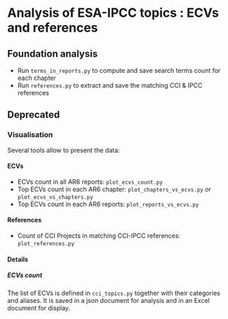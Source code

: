 # Analysis of ESA-IPCC topics : ECVs and references

## Foundation analysis
- Run `terms_in_reports.py` to compute and save search terms count for each chapter
- Run `references.py` to extract and save the matching CCI & IPCC references

## Deprecated

### Visualisation
Several tools allow to present the data:

#### ECVs
- ECVs count in all AR6 reports: `plot_ecvs_count.py`
- Top ECVs count in each AR6 chapter: `plot_chapters_vs_ecvs.py` or `plot_ecvs_vs_chapters.py`
- Top ECVs count in each AR6 reports: `plot_reports_vs_ecvs.py`

#### References
- Count of CCI Projects in matching CCI-IPCC references: `plot_references.py`

#### Details

##### ECVs count
The list of ECVs is defined in `cci_topics.py` together with their categories and aliases. It is saved in a json document for analysis and in an Excel document for display.